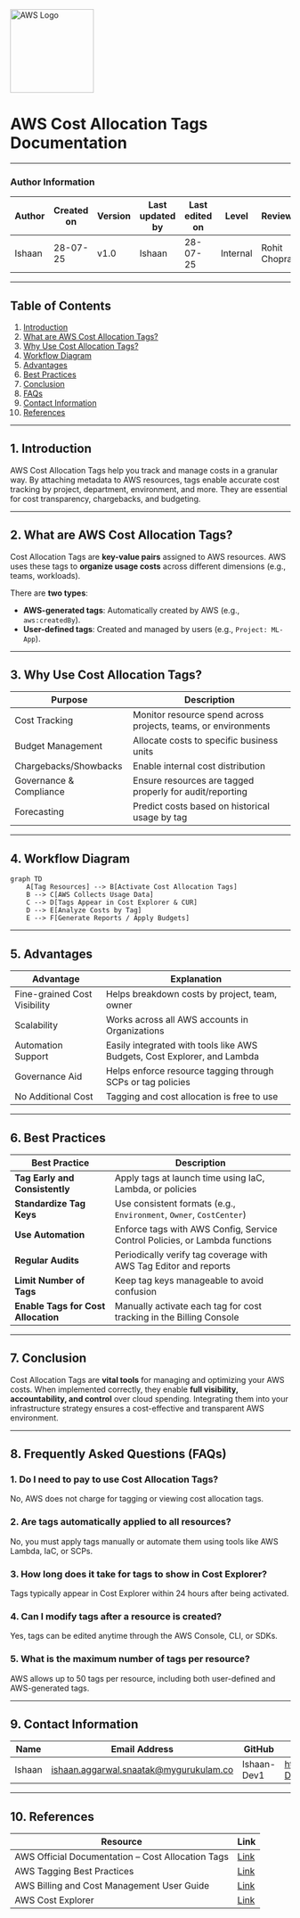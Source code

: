 

<img src="https://a0.awsstatic.com/libra-css/images/logos/aws_logo_smile_1200x630.png" alt="AWS Logo" width="150"/>




# AWS Cost Allocation Tags Documentation

---

### Author Information

| **Author**   | **Created on** | **Version** | **Last updated by** | **Last edited on** | **Level** | **Reviewer**  |
|--------------|----------------|-------------|---------------------|--------------------|-----------|---------------|
| Ishaan    | 28-07-25    | v1.0  |  Ishaan  |28-07-25   | Internal    | Rohit Chopra    | 

---

## Table of Contents

1. [Introduction](#1-introduction)  
2. [What are AWS Cost Allocation Tags?](#2-what-are-aws-cost-allocation-tags)  
3. [Why Use Cost Allocation Tags?](#3-why-use-cost-allocation-tags)  
4. [Workflow Diagram](#4-workflow-diagram)  
5. [Advantages](#5-advantages)  
6. [Best Practices](#6-best-practices)  
7. [Conclusion](#7-conclusion)  
8. [FAQs](#8-faqs)  
9. [Contact Information](#9-contact-information)  
10. [References](#10-references)

---

## 1. Introduction

AWS Cost Allocation Tags help you track and manage costs in a granular way. By attaching metadata to AWS resources, tags enable accurate cost tracking by project, department, environment, and more. They are essential for cost transparency, chargebacks, and budgeting.

---

## 2. What are AWS Cost Allocation Tags?

Cost Allocation Tags are **key-value pairs** assigned to AWS resources. AWS uses these tags to **organize usage costs** across different dimensions (e.g., teams, workloads).

There are **two types**:
- **AWS-generated tags**: Automatically created by AWS (e.g., `aws:createdBy`).
- **User-defined tags**: Created and managed by users (e.g., `Project: ML-App`).

---

## 3. Why Use Cost Allocation Tags?

| Purpose                      | Description                                                                 |
|-----------------------------|-----------------------------------------------------------------------------|
| Cost Tracking               | Monitor resource spend across projects, teams, or environments              |
| Budget Management           | Allocate costs to specific business units                                  |
| Chargebacks/Showbacks       | Enable internal cost distribution                                          |
| Governance & Compliance     | Ensure resources are tagged properly for audit/reporting                   |
| Forecasting                 | Predict costs based on historical usage by tag                             |

---

## 4. Workflow Diagram

```mermaid
graph TD
    A[Tag Resources] --> B[Activate Cost Allocation Tags]
    B --> C[AWS Collects Usage Data]
    C --> D[Tags Appear in Cost Explorer & CUR]
    D --> E[Analyze Costs by Tag]
    E --> F[Generate Reports / Apply Budgets]
```

---

## 5. Advantages

| Advantage                   | Explanation                                                                 |
|----------------------------|-----------------------------------------------------------------------------|
| Fine-grained Cost Visibility | Helps breakdown costs by project, team, owner                             |
| Scalability                | Works across all AWS accounts in Organizations                             |
| Automation Support         | Easily integrated with tools like AWS Budgets, Cost Explorer, and Lambda   |
| Governance Aid             | Helps enforce resource tagging through SCPs or tag policies                |
| No Additional Cost         | Tagging and cost allocation is free to use                                 |

---

## 6.  Best Practices

| Best Practice                        | Description                                                                 |
|-------------------------------------|-----------------------------------------------------------------------------|
| **Tag Early and Consistently**      | Apply tags at launch time using IaC, Lambda, or policies                   |
| **Standardize Tag Keys**            | Use consistent formats (e.g., `Environment`, `Owner`, `CostCenter`)        |
| **Use Automation**                  | Enforce tags with AWS Config, Service Control Policies, or Lambda functions |
| **Regular Audits**                  | Periodically verify tag coverage with AWS Tag Editor and reports           |
| **Limit Number of Tags**            | Keep tag keys manageable to avoid confusion                                |
| **Enable Tags for Cost Allocation** | Manually activate each tag for cost tracking in the Billing Console        |

---

## 7. Conclusion

Cost Allocation Tags are **vital tools** for managing and optimizing your AWS costs. When implemented correctly, they enable **full visibility, accountability, and control** over cloud spending. Integrating them into your infrastructure strategy ensures a cost-effective and transparent AWS environment.




---

## 8. Frequently Asked Questions (FAQs)

### 1. **Do I need to pay to use Cost Allocation Tags?**
No, AWS does not charge for tagging or viewing cost allocation tags.

### 2. **Are tags automatically applied to all resources?**
No, you must apply tags manually or automate them using tools like AWS Lambda, IaC, or SCPs.

### 3. **How long does it take for tags to show in Cost Explorer?**
Tags typically appear in Cost Explorer within 24 hours after being activated.

### 4. **Can I modify tags after a resource is created?**
Yes, tags can be edited anytime through the AWS Console, CLI, or SDKs.

### 5. **What is the maximum number of tags per resource?**
AWS allows up to 50 tags per resource, including both user-defined and AWS-generated tags.

---

## 9. Contact Information

| Name| Email Address      | GitHub | URL |
|-----|--------------------------|-------------|---------|
| Ishaan | ishaan.aggarwal.snaatak@mygurukulam.co|  Ishaan-Dev1  |   https://github.com/Ishaan-Dev1  |



---

## 10. References

| Resource | Link |
|----------|------|
| AWS Official Documentation – Cost Allocation Tags | [Link](https://docs.aws.amazon.com/awsaccountbilling/latest/aboutv2/cost-alloc-tags.html) |
| AWS Tagging Best Practices | [Link](https://docs.aws.amazon.com/general/latest/gr/aws_tagging.html) |
| AWS Billing and Cost Management User Guide | [Link](https://docs.aws.amazon.com/awsaccountbilling/latest/aboutv2/billing-what-is.html) |
| AWS Cost Explorer | [Link](https://docs.aws.amazon.com/cost-management/latest/userguide/what-is-cost-explorer.html) |
